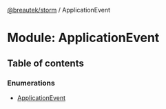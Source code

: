 [@breautek/storm](../README.md) / ApplicationEvent

# Module: ApplicationEvent

## Table of contents

### Enumerations

- [ApplicationEvent](../enums/ApplicationEvent.ApplicationEvent-1.md)

